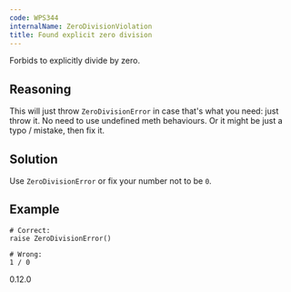 ```yaml
---
code: WPS344
internalName: ZeroDivisionViolation
title: Found explicit zero division
---
```


Forbids to explicitly divide by zero.

## Reasoning
This will just throw `ZeroDivisionError` in case that's what you
need: just throw it. No need to use undefined meth behaviours. Or it
might be just a typo / mistake, then fix it.

## Solution
Use `ZeroDivisionError` or fix your number not to be `0`.

## Example

    # Correct:
    raise ZeroDivisionError()
    
    # Wrong:
    1 / 0

<div class="versionadded">

0.12.0

</div>